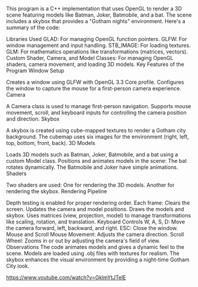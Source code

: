 This program is a C++ implementation that uses OpenGL to render a 3D scene featuring models like Batman, Joker, Batmobile, and a bat. The scene includes a skybox that provides a "Gotham nights" environment. Here's a summary of the code:

Libraries Used
GLAD: For managing OpenGL function pointers.
GLFW: For window management and input handling.
STB_IMAGE: For loading textures.
GLM: For mathematics operations like transformations (matrices, vectors).
Custom Shader, Camera, and Model Classes: For managing OpenGL shaders, camera movement, and loading 3D models.
Key Features of the Program
Window Setup

Creates a window using GLFW with OpenGL 3.3 Core profile.
Configures the window to capture the mouse for a first-person camera experience.
Camera

A Camera class is used to manage first-person navigation.
Supports mouse movement, scroll, and keyboard inputs for controlling the camera position and direction.
Skybox

A skybox is created using cube-mapped textures to render a Gotham city background.
The cubemap uses six images for the environment (right, left, top, bottom, front, back).
3D Models

Loads 3D models such as Batman, Joker, Batmobile, and a bat using a custom Model class.
Positions and animates models in the scene:
The bat rotates dynamically.
The Batmobile and Joker have simple animations.
Shaders

Two shaders are used:
One for rendering the 3D models.
Another for rendering the skybox.
Rendering Pipeline

Depth testing is enabled for proper rendering order.
Each frame:
Clears the screen.
Updates the camera and model positions.
Draws the models and skybox.
Uses matrices (view, projection, model) to manage transformations like scaling, rotation, and translation.
Keyboard Controls
W, A, S, D: Move the camera forward, left, backward, and right.
ESC: Close the window.
Mouse and Scroll
Mouse Movement: Adjusts the camera direction.
Scroll Wheel: Zooms in or out by adjusting the camera's field of view.
Observations
The code animates models and gives a dynamic feel to the scene.
Models are loaded using .obj files with textures for realism.
The skybox enhances the visual environment by providing a night-time Gotham City look.

https://www.youtube.com/watch?v=GklmYtJTelE
